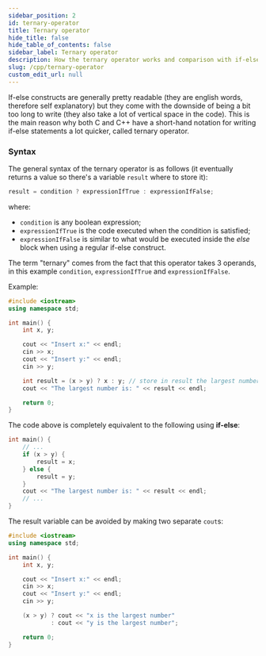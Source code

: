 ```yaml
---
sidebar_position: 2
id: ternary-operator
title: Ternary operator
hide_title: false
hide_table_of_contents: false
sidebar_label: Ternary operator
description: How the ternary operator works and comparison with if-else constructs.
slug: /cpp/ternary-operator
custom_edit_url: null
---
```


If-else constructs are generally pretty readable (they are english words, therefore self explanatory) but they come with the downside of being a bit too long to write (they also take a lot of vertical space in the code). This is the main reason why both C and C++ have a short-hand notation for writing if-else statements a lot quicker, called ternary operator.

### Syntax

The general syntax of the ternary operator is as follows (it eventually returns a value so there's a variable `result` where to store it):

```cpp
result = condition ? expressionIfTrue : expressionIfFalse;
```

where: 
- `condition` is any boolean expression;
- `expressionIfTrue` is the code executed when the condition is satisfied;
- `expressionIfFalse` is similar to what would be executed inside the *else* block when using a regular if-else construct.

The term "ternary" comes from the fact that this operator takes 3 operands, in this example `condition`, `expressionIfTrue` and `expressionIfFalse`.

Example:
```cpp {12-13} title="ternary-operator.cpp"
#include <iostream>
using namespace std;

int main() {
	int x, y;

	cout << "Insert x:" << endl;
	cin >> x;
	cout << "Insert y:" << endl;
	cin >> y;

	int result = (x > y) ? x : y; // store in result the largest number
	cout << "The largest number is: " << result << endl;

	return 0;
}
```

The code above is completely equivalent to the following using **if-else**:
```cpp {3-8}
int main() {
	// ...
	if (x > y) {
		result = x;
	} else {
		result = y;
	}
	cout << "The largest number is: " << result << endl;
	// ...
}
```

The result variable can be avoided by making two separate `cout`s:

```cpp
#include <iostream>
using namespace std;

int main() {
	int x, y;

	cout << "Insert x:" << endl;
	cin >> x;
	cout << "Insert y:" << endl;
	cin >> y;

	(x > y) ? cout << "x is the largest number" 
			: cout << "y is the largest number";

	return 0;
}
```